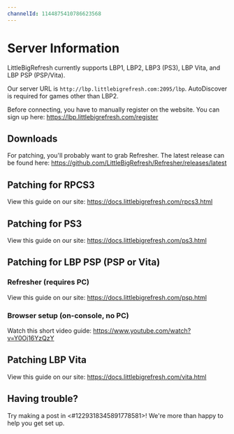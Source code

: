 ```yaml
---
channelId: 1144875410786623568
---
```


# Server Information

LittleBigRefresh currently supports LBP1, LBP2, LBP3 (PS3), LBP Vita, and LBP PSP (PSP/Vita).

Our server URL is `http://lbp.littlebigrefresh.com:2095/lbp`. AutoDiscover is required for games other than LBP2.

Before connecting, you have to manually register on the website. You can sign up here: https://lbp.littlebigrefresh.com/register

## Downloads

For patching, you'll probably want to grab Refresher. The latest release can be found here: https://github.com/LittleBigRefresh/Refresher/releases/latest

## Patching for RPCS3

View this guide on our site: https://docs.littlebigrefresh.com/rpcs3.html

## Patching for PS3

View this guide on our site: https://docs.littlebigrefresh.com/ps3.html

## Patching for LBP PSP (PSP or Vita)

### Refresher (requires PC)

View this guide on our site: https://docs.littlebigrefresh.com/psp.html

### Browser setup (on-console, no PC)

Watch this short video guide: https://www.youtube.com/watch?v=Y0Oj16YzQzY

## Patching LBP Vita

View this guide on our site: https://docs.littlebigrefresh.com/vita.html

## Having trouble?

Try making a post in <#1229318345891778581>! We're more than happy to help you get set up.